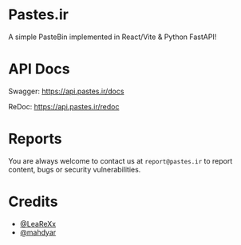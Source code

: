# Pastes.ir
A simple PasteBin implemented in React/Vite & Python FastAPI!

# API Docs
Swagger: https://api.pastes.ir/docs

ReDoc: https://api.pastes.ir/redoc

# Reports

You are always welcome to contact us at `report@pastes.ir` to report content, bugs or security vulnerabilities.

# Credits
- [@LeaReXx](https://github.com/learexx)
- [@mahdyar](https://github.com/mahdyar)
